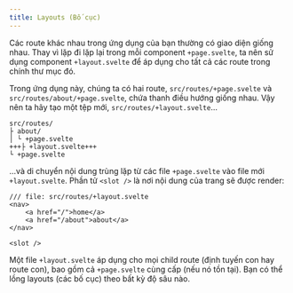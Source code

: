 ```yaml
---
title: Layouts (Bố cục)
---
```


Các route khác nhau trong ứng dụng của bạn thường có giao diện giống nhau. Thay vì lặp đi lặp lại trong mỗi component `+page.svelte`, ta nên sử dụng component `+layout.svelte` để áp dụng cho tất cả các route trong chính thư mục đó.

Trong ứng dụng này, chúng ta có hai route, `src/routes/+page.svelte` và `src/routes/about/+page.svelte`, chứa thanh điều hướng giống nhau. Vậy nên ta hãy tạo một tệp mới, `src/routes/+layout.svelte`...

```
src/routes/
├ about/
│ └ +page.svelte
+++├ +layout.svelte+++
└ +page.svelte
```

...và di chuyển nội dung trùng lặp từ các file `+page.svelte` vào file mới `+layout.svelte`. Phần tử `<slot />` là nơi nội dung của trang sẽ được render:

```svelte
/// file: src/routes/+layout.svelte
<nav>
	<a href="/">home</a>
	<a href="/about">about</a>
</nav>

<slot />
```

Một file `+layout.svelte` áp dụng cho mọi child route (định tuyến con hay route con), bao gồm cả `+page.svelte` cùng cấp (nếu nó tồn tại). Bạn có thể lồng layouts (các bố cục) theo bất kỳ độ sâu nào.

